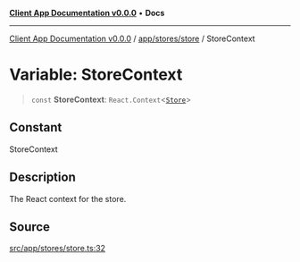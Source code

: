 [**Client App Documentation v0.0.0**](../../../../README.md) • **Docs**

***

[Client App Documentation v0.0.0](../../../../README.md) / [app/stores/store](../README.md) / StoreContext

# Variable: StoreContext

> `const` **StoreContext**: `React.Context`\<[`Store`](../interfaces/Store.md)\>

## Constant

StoreContext

## Description

The React context for the store.

## Source

[src/app/stores/store.ts:32](https://github.com/jimmykurian/Reactivities/blob/7a6ba4ec643051f26ce97541e7c5c74c9d07de20/client-app/src/app/stores/store.ts#L32)
